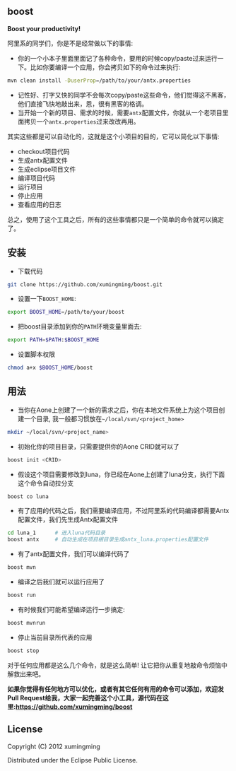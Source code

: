 ## boost

**Boost your productivity!**

阿里系的同学们，你是不是经常做以下的事情:

* 你的一个小本子里面里面记了各种命令，要用的时候copy/paste过来运行一下。比如你要编译一个应用，你会拷贝如下的命令过来执行:

``` bash
mvn clean install -DuserProp=/path/to/your/antx.properties
```

* 记性好、打字又快的同学不会每次copy/paste这些命令，他们觉得这不黑客，他们直接飞快地敲出来，恩，很有黑客的格调。
* 当开始一个新的项目、需求的时候，需要`antx`配置文件，你就从一个老项目里面拷贝一个`antx.properties`过来改改再用。

其实这些都是可以自动化的，这就是这个小项目的目的，它可以简化以下事情:
* checkout项目代码
* 生成antx配置文件
* 生成eclipse项目文件
* 编译项目代码
* 运行项目
* 停止应用
* 查看应用的日志

总之，使用了这个工具之后，所有的这些事情都只是一个简单的命令就可以搞定了。


## 安装

* 下载代码

``` bash
git clone https://github.com/xumingming/boost.git
```

* 设置一下`BOOST_HOME`:

``` bash
export BOOST_HOME=/path/to/your/boost
```

* 把boost目录添加到你的`PATH`环境变量里面去:

``` bash
export PATH=$PATH:$BOOST_HOME
```

* 设置脚本权限

``` bash
chmod a+x $BOOST_HOME/boost
```

## 用法

* 当你在Aone上创建了一个新的需求之后，你在本地文件系统上为这个项目创建一个目录, 我一般都习惯放在`~/local/svn/<project_home>`

``` bash
mkdir ~/local/svn/<project_name>
```

* 初始化你的项目目录，只需要提供你的Aone CRID就可以了

``` bash
boost init <CRID>
```

* 假设这个项目需要修改到luna，你已经在Aone上创建了luna分支，执行下面这个命令自动拉分支

``` bash
boost co luna
```

* 有了应用的代码之后，我们需要编译应用，不过阿里系的代码编译都需要Antx配置文件，我们先生成Antx配置文件

``` bash
cd luna_1      # 进入luna代码目录
boost antx     # 自动生成在项目根目录生成antx_luna.properties配置文件
```

* 有了antx配置文件，我们可以编译代码了

``` bash
boost mvn
```

* 编译之后我们就可以运行应用了

``` bash
boost run
```

* 有时候我们可能希望编译运行一步搞定:

``` bash
boost mvnrun
```

* 停止当前目录所代表的应用

``` bash
boost stop
```

对于任何应用都是这么几个命令，就是这么简单! 让它把你从重复地敲命令烦恼中解救出来吧。

**如果你觉得有任何地方可以优化，或者有其它任何有用的命令可以添加，欢迎发Pull Request给我，大家一起完善这个小工具，源代码在这里:https://github.com/xumingming/boost**

## License

Copyright (C) 2012 xumingming

Distributed under the Eclipse Public License.
